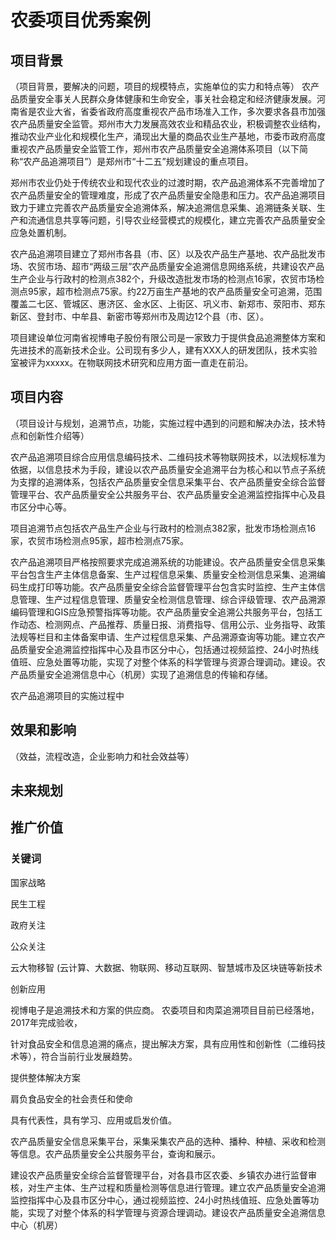 
# 农委项目优秀案例

## 项目背景

（项目背景，要解决的问题，项目的规模特点，实施单位的实力和特点等）
农产品质量安全事关人民群众身体健康和生命安全，事关社会稳定和经济健康发展。河南省是农业大省，省委省政府高度重视农产品市场准入工作，多次要求各县市加强农产品质量安全监管。郑州市大力发展高效农业和精品农业，积极调整农业结构，推动农业产业化和规模化生产，涌现出大量的商品农业生产基地，市委市政府高度重视农产品质量安全监管工作，郑州市农产品质量安全追溯体系项目（以下简称“农产品追溯项目”）是郑州市“十二五”规划建设的重点项目。

郑州市农业仍处于传统农业和现代农业的过渡时期，农产品追溯体系不完善增加了农产品质量安全的管理难度，形成了农产品质量安全隐患和压力。农产品追溯项目致力于建立完善农产品质量安全追溯体系，解决追溯信息采集、追溯链条关联、生产和流通信息共享等问题，引导农业经营模式的规模化，建立完善农产品质量安全应急处置机制。

农产品追溯项目建立了郑州市各县（市、区）以及农产品生产基地、农产品批发市场、农贸市场、超市“两级三层”农产品质量安全追溯信息网络系统，共建设农产品生产企业与行政村的检测点382个，升级改造批发市场的检测点16家，农贸市场检测点95家，超市检测点75家。约22万亩生产基地的农产品质量安全可追溯，范围覆盖二七区、管城区、惠济区、金水区、上街区、巩义市、新郑市、荥阳市、郑东新区、登封市、中牟县、新密市等郑州市及周边12个县（市、区）。

项目建设单位河南省视博电子股份有限公司是一家致力于提供食品追溯整体方案和先进技术的高新技术企业。公司现有多少人，建有XXX人的研发团队，技术实验室被评为xxxxx。在物联网技术研究和应用方面一直走在前沿。


##  项目内容
（项目设计与规划，追溯节点，功能，实施过程中遇到的问题和解决办法，技术特点和创新性介绍等）

农产品追溯项目综合应用信息编码技术、二维码技术等物联网技术，以法规标准为依据，以信息技术为手段，建设以农产品质量安全追溯平台为核心和以节点子系统为支撑的追溯体系，包括农产品质量安全信息采集平台、农产品质量安全综合监督管理平台、农产品质量安全公共服务平台、农产品质量安全追溯监控指挥中心及县市区分中心等。

项目追溯节点包括农产品生产企业与行政村的检测点382家，批发市场检测点16家，农贸市场检测点95家，超市检测点75家。

农产品追溯项目严格按照要求完成追溯系统的功能建设。农产品质量安全信息采集平台包含生产主体信息备案、生产过程信息采集、质量安全检测信息采集、追溯编码生成打印等功能。农产品质量安全综合监督管理平台包含实时监控、生产主体信息管理、生产过程信息管理、质量安全检测信息管理、综合评级管理、农产品溯源编码管理和GIS应急预警指挥等功能。农产品质量安全追溯公共服务平台，包括工作动态、检测网点、产品推荐、质量日报、消费指导、信用公示、业务指导、政策法规等栏目和主体备案申请、生产过程信息采集、产品溯源查询等功能。建立农产品质量安全追溯监控指挥中心及县市区分中心，包括通过视频监控、24小时热线值班、应急处置等功能，实现了对整个体系的科学管理与资源合理调动。建设。农产品质量安全追溯信息中心（机房）实现了追溯信息的传输和存储。

农产品追溯项目的实施过程中







## 效果和影响
（效益，流程改造，企业影响力和社会效益等）





## 未来规划



## 推广价值









### 关键词

国家战略

民生工程

政府关注

公众关注

云大物移智 (云计算、大数据、物联网、移动互联网、智慧城市及区块链等新技术

创新应用

视博电子是追溯技术和方案的供应商。
农委项目和肉菜追溯项目目前已经落地，2017年完成验收，

针对食品安全和信息追溯的痛点，提出解决方案，具有应用性和创新性（二维码技术等），符合当前行业发展趋势。

提供整体解决方案

肩负食品安全的社会责任和使命


具有代表性，具有学习、应用或启发价值。






农产品质量安全信息采集平台，采集采集农产品的选种、播种、种植、采收和检测等信息。农产品质量安全公共服务平台，查询和展示。

建设农产品质量安全综合监督管理平台，对各县市区农委、乡镇农办进行监督审核，对生产主体、生产过程和质量检测等信息进行管理。建立农产品质量安全追溯监控指挥中心及县市区分中心，通过视频监控、24小时热线值班、应急处置等功能，实现了对整个体系的科学管理与资源合理调动。建设农产品质量安全追溯信息中心（机房）



<!--stackedit_data:
eyJoaXN0b3J5IjpbLTEyOTY4MDc2NzQsLTE5NzEwNTYwMjZdfQ
==
-->